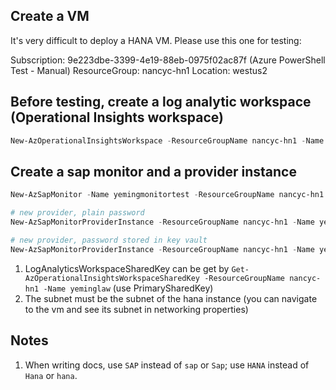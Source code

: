 ## Create a VM
It's very difficult to deploy a HANA VM. Please use this one for testing:

Subscription: 9e223dbe-3399-4e19-88eb-0975f02ac87f (Azure PowerShell Test - Manual)
ResourceGroup: nancyc-hn1
Location: westus2

## Before testing, create a log analytic workspace (Operational Insights workspace)

```powershell
New-AzOperationalInsightsWorkspace -ResourceGroupName nancyc-hn1 -Name yeminglaw -Location westus2
```

## Create a sap monitor and a provider instance

```powershell
New-AzSapMonitor -Name yemingmonitortest -ResourceGroupName nancyc-hn1 -Location westus2 -EnableCustomerAnalytic -MonitorSubnet "/subscriptions/9e223dbe-3399-4e19-88eb-0975f02ac87f/resourceGroups/nancyc-hn1/providers/Microsoft.Network/virtualNetworks/vnet-sap/subnets/subnet-admin" -LogAnalyticsWorkspaceSharedKey O5IXp1MjlFqACcRNRASv3SYwQTlw+wJyrZCaX230c3/8WyWpNHct84z0L/8F1NEfRsqqjIZh+yV9aOboZX6yAA== -LogAnalyticsWorkspaceId fdeceea9-46c7-424c-8d1e-808471a2ccf4 -LogAnalyticsWorkspaceResourceId "/subscriptions/9e223dbe-3399-4e19-88eb-0975f02ac87f/resourceGroups/nancyc-hn1/providers/Microsoft.OperationalInsights/workspaces/yeminglaw"

# new provider, plain password
New-AzSapMonitorProviderInstance -ResourceGroupName nancyc-hn1 -Name yeminginstance2 -SapMonitorName yemingmonitor -Type SapHana -HanaHostname 'hdb1-0' -HanaDatabaseName 'SYSTEMDB' -HanaDatabaseSqlPort 30015 -HanaDatabaseUsername SYSTEM -HanaDatabasePassword (ConvertTo-SecureString "Manager1" -AsPlainText -Force)

# new provider, password stored in key vault
New-AzSapMonitorProviderInstance -ResourceGroupName nancyc-hn1 -Name yeminginstancetest -SapMonitorName yemingmonitortest -Type SapHana -HanaHostname 'hdb1-0' -HanaDatabaseName 'SYSTEMDB' -HanaDatabaseSqlPort 30015 -HanaDatabaseUsername SYSTEM -HanaDatabasePasswordSecretId https://yeminghana.vault.azure.net/secrets/psw/cb7e620d72c34d9e940ebdcf178e585b -HanaDatabasePasswordKeyVaultResourceId /subscriptions/9e223dbe-3399-4e19-88eb-0975f02ac87f/resourceGroups/yeminghana/providers/Microsoft.KeyVault/vaults/yeminghana
```

1. LogAnalyticsWorkspaceSharedKey can be get by `Get-AzOperationalInsightsWorkspaceSharedKey -ResourceGroupName nancyc-hn1 -Name yeminglaw` (use PrimarySharedKey)
1. The subnet must be the subnet of the hana instance (you can navigate to the vm and see its subnet in networking properties)

## Notes

1. When writing docs, use `SAP` instead of `sap` or `Sap`; use `HANA` instead of `Hana` or `hana`.














